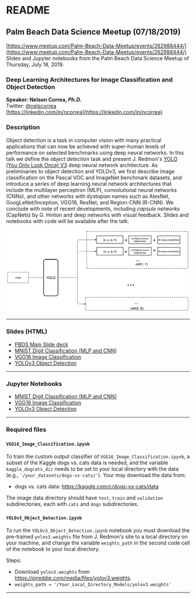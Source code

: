# README
## Palm Beach Data Science Meetup (07/18/2019)

[https://www.meetup.com/Palm-Beach-Data-Meetup/events/262988444/](https://www.meetup.com/Palm-Beach-Data-Meetup/events/262988444/) <br/>
Slides and Jupyter notebooks from the Palm Beach Data Science Meetup of Thursday, July 18, 2019.

### Deep Learning Architectures for Image Classification and Object Detection

**Speaker: Nelson Correa, *Ph.D.*** <br/>
Twitter: [@nelscorrea](https://twitter.com/nelscorrea) <br/>
[https://linkedin.com/in/ncorrea](https://linkedin.com/in/ncorrea) <br/>

<!-- img src="./images/pbds_meetup_cv_20190718.jpg" alt="Palm Beach Data Science Meetup" width="700" -->

### Description

Object detection is a task in computer vision with many practical applications that can now be achieved with super-human levels of performance on selected benchmarks using deep neural networks.
In this talk we define the *object detection* task and present J. Redmon's [YOLO (You Only Look Once) V3](https://pjreddie.com/yolo/) deep neural network architecture.
As preliminaries to object detection and YOLOv3, we first describe image classification on the Pascal VOC and ImageNet benchmark datasets, and introduce a series of deep learning neural network architectures that include the multilayer perceptron (MLP), convolutional neural networks (CNNs), and other networks with dystopian names such as AlexNet, GoogLeNet/Inception, VGG16, ResNet, and Region-CNN (R-CNN). 
We conclude with note of recent developments, including *capsule networks* (CapNets) by G. Hinton and deep networks with visual feedback.
Slides and notebooks with code will be available after the talk.


<img src="./images/YOLO_Object_detection_01.png" alt="YOLOv1 Object detection" width="700">


------------------

### Slides (HTML)

* [PBDS Main Slide deck](./PBDS_DeepLearningCV_2019.slides.html)
* [MNIST Digit Classification (MLP and CNN)](./MNIST_Digit_Classification.html)
* [VGG16 Image Classification](./VGG16_Image_Classification.html)
* [YOLOv3 Object Detection](./YOLOv3_Object_Detection.html)

------------------

### Jupyter Notebooks

* [MNIST Digit Classification (MLP and CNN)](https://github.com/nelscorrea/PBDS_Meetup_2019/blob/master/MNIST_Digit_Classification.ipynb)
* [VGG16 Image Classification](https://github.com/nelscorrea/PBDS_Meetup_2019/blob/master/VGG16_Image_Classification.ipynb)
* [YOLOv3 Object Detection](https://github.com/nelscorrea/PBDS_Meetup_2019/blob/master/YOLOv3_Object_Detection.ipynb)

------------------

### Required files

#### `VGG16_Image_Classification.ipynb`
To train the custom output classifier of `VGG16_Image_Classification.ipynb`, a subset of the Kaggle dogs vs. cats data is needed, and the variable `kaggle_dogcats_dir` needs to be set to your local directory with the data (e.g.,  `'/your_datasets/dogs-vs-cats/'`). Your may download the data from:
* dogs vs. cats data: https://kaggle.com/c/dogs-vs-cats/data

The image data directory should have `test`, `train` and `validation` subdirectories, each with `cats` and `dogs` subdirectories.

#### `YOLOv3_Object_Detection.ipynb`
To run the `YOLOv3_Object_Detection.ipynb` notebook you must download the pre-trained `yolov3.weights` file from J. Redmon's site to a local directory on your machine, and change the variable `weights_path` in the second code cell of the notebook to your local directory.

Steps:
* Download `yolov3.weights` from https://pjreddie.com/media/files/yolov3.weights.
* `weights_path = '/Your_Local_Directory_Models/yolov3.weights'`


------------------

